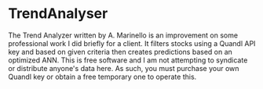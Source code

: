 # TrendAnalyser
The Trend Analyzer written by A. Marinello is an improvement on some professional work I did briefly for a client. It filters stocks using a Quandl API key and based on given criteria then 
creates predictions based on an optimized ANN. This is free software and I am not attempting to syndicate or distribute anyone's data here. As such, you must purchase your own Quandl key or obtain a free temporary one to operate this.
